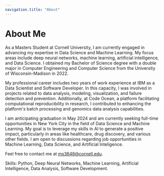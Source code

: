 ```yaml
---
navigation.title: "About"
---
```


# About Me

As a Masters Student at Cornell University, I am currently engaged in advancing my expertise in Data Science and Machine Learning. My focus areas include deep neural networks, machine learning, artificial intelligence, and Data Science. I obtained my Bachelor of Science degree with a double major in Computer Engineering and Computer Science from the University of Wisconsin-Madison in 2022.

My professional career includes two years of work experience at IBM as a Data Scientist and Software Developer. In this capacity, I was involved in projects related to data analysis, modeling, visualization, and failure detection and prevention. Additionally, at Code Ocean, a platform facilitating computational reproducibility in research, I contributed to enhancing the platform's batch processing and genomics data analysis capabilities.

I am anticipating graduation in May 2024 and am currently seeking full-time opportunities in New York City in the field of Data Science and Machine Learning. My goal is to leverage my skills in AI to generate a positive impact, particularly in areas like healthcare, drug discovery, and various other fields. I am open to discussions regarding job opportunities in Machine Learning, Data Science, and Artificial Inteligence.

Feel free to contact me at ms3648@cornell.edu.

Skills: Python, Deep Neural Networks, Machine Learning, Artificial Intelligence, Data Analysis, Software Development.
